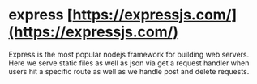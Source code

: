 # express [https://expressjs.com/](https://expressjs.com/)

Express is the most popular nodejs framework for building web servers. Here we serve static files as well as json via get a request handler when users hit a specific route as well as we handle post and delete requests.


